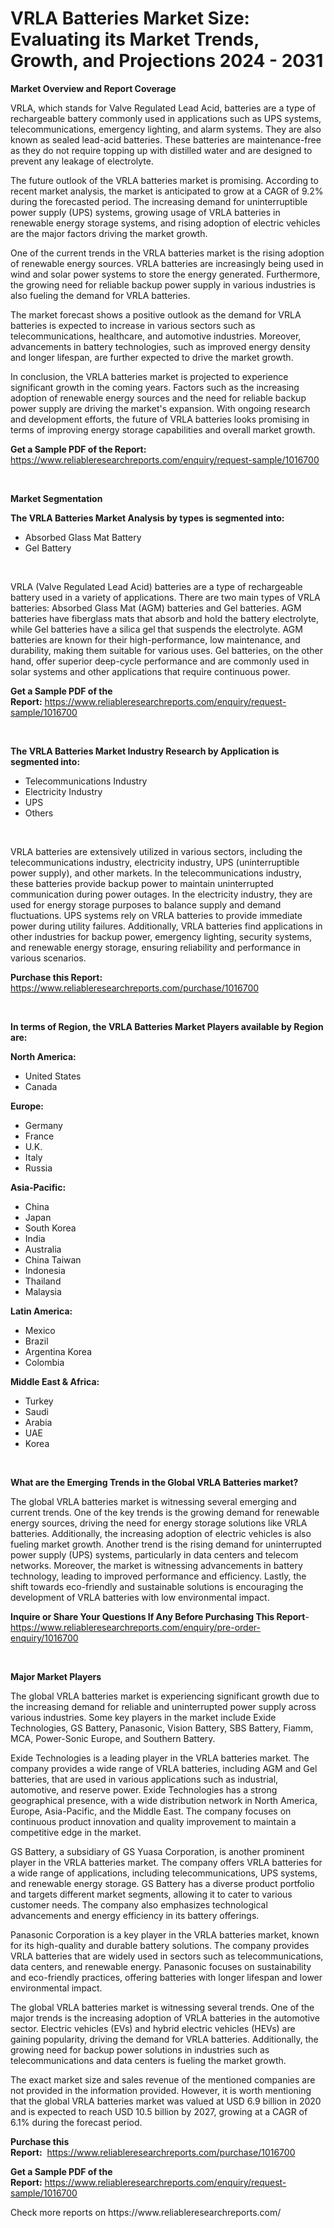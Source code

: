 <p><h1>VRLA Batteries Market Size: Evaluating its Market Trends, Growth, and Projections 2024 - 2031</h1></p><p><strong>Market Overview and Report Coverage</strong></p>
<p><p>VRLA, which stands for Valve Regulated Lead Acid, batteries are a type of rechargeable battery commonly used in applications such as UPS systems, telecommunications, emergency lighting, and alarm systems. They are also known as sealed lead-acid batteries. These batteries are maintenance-free as they do not require topping up with distilled water and are designed to prevent any leakage of electrolyte.</p><p>The future outlook of the VRLA batteries market is promising. According to recent market analysis, the market is anticipated to grow at a CAGR of 9.2% during the forecasted period. The increasing demand for uninterruptible power supply (UPS) systems, growing usage of VRLA batteries in renewable energy storage systems, and rising adoption of electric vehicles are the major factors driving the market growth.</p><p>One of the current trends in the VRLA batteries market is the rising adoption of renewable energy sources. VRLA batteries are increasingly being used in wind and solar power systems to store the energy generated. Furthermore, the growing need for reliable backup power supply in various industries is also fueling the demand for VRLA batteries.</p><p>The market forecast shows a positive outlook as the demand for VRLA batteries is expected to increase in various sectors such as telecommunications, healthcare, and automotive industries. Moreover, advancements in battery technologies, such as improved energy density and longer lifespan, are further expected to drive the market growth.</p><p>In conclusion, the VRLA batteries market is projected to experience significant growth in the coming years. Factors such as the increasing adoption of renewable energy sources and the need for reliable backup power supply are driving the market's expansion. With ongoing research and development efforts, the future of VRLA batteries looks promising in terms of improving energy storage capabilities and overall market growth.</p></p>
<p><strong>Get a Sample PDF of the Report:</strong> <a href="https://www.reliableresearchreports.com/enquiry/request-sample/1016700">https://www.reliableresearchreports.com/enquiry/request-sample/1016700</a></p>
<p>&nbsp;</p>
<p><strong>Market Segmentation</strong></p>
<p><strong>The VRLA Batteries Market Analysis by types is segmented into:</strong></p>
<p><ul><li>Absorbed Glass Mat Battery</li><li>Gel Battery</li></ul></p>
<p>&nbsp;</p>
<p><p>VRLA (Valve Regulated Lead Acid) batteries are a type of rechargeable battery used in a variety of applications. There are two main types of VRLA batteries: Absorbed Glass Mat (AGM) batteries and Gel batteries. AGM batteries have fiberglass mats that absorb and hold the battery electrolyte, while Gel batteries have a silica gel that suspends the electrolyte. AGM batteries are known for their high-performance, low maintenance, and durability, making them suitable for various uses. Gel batteries, on the other hand, offer superior deep-cycle performance and are commonly used in solar systems and other applications that require continuous power.</p></p>
<p><strong>Get a Sample PDF of the Report:</strong>&nbsp;<a href="https://www.reliableresearchreports.com/enquiry/request-sample/1016700">https://www.reliableresearchreports.com/enquiry/request-sample/1016700</a></p>
<p>&nbsp;</p>
<p><strong>The VRLA Batteries Market Industry Research by Application is segmented into:</strong></p>
<p><ul><li>Telecommunications Industry</li><li>Electricity Industry</li><li>UPS</li><li>Others</li></ul></p>
<p>&nbsp;</p>
<p><p>VRLA batteries are extensively utilized in various sectors, including the telecommunications industry, electricity industry, UPS (uninterruptible power supply), and other markets. In the telecommunications industry, these batteries provide backup power to maintain uninterrupted communication during power outages. In the electricity industry, they are used for energy storage purposes to balance supply and demand fluctuations. UPS systems rely on VRLA batteries to provide immediate power during utility failures. Additionally, VRLA batteries find applications in other industries for backup power, emergency lighting, security systems, and renewable energy storage, ensuring reliability and performance in various scenarios.</p></p>
<p><strong>Purchase this Report:</strong>&nbsp; <a href="https://www.reliableresearchreports.com/purchase/1016700">https://www.reliableresearchreports.com/purchase/1016700</a></p>
<p>&nbsp;</p>
<p><strong>In terms of Region, the VRLA Batteries Market Players available by Region are:</strong></p>
<p>
    <p> <strong> North America: </strong>
        <ul>
            <li>United States</li>
            <li>Canada</li>
        </ul>
        </p> 
    <p> <strong> Europe: </strong>
        <ul>
            <li>Germany</li>
            <li>France</li>
            <li>U.K.</li>
            <li>Italy</li>
            <li>Russia</li>
        </ul>
        </p> 
    <p> <strong> Asia-Pacific: </strong>
        <ul>
            <li>China</li>
            <li>Japan</li>
            <li>South Korea</li>
            <li>India</li>
            <li>Australia</li>
            <li>China Taiwan</li>
            <li>Indonesia</li>
            <li>Thailand</li>
            <li>Malaysia</li>
        </ul>
        </p> 
    <p> <strong> Latin America: </strong>
        <ul>
            <li>Mexico</li>
            <li>Brazil</li>
            <li>Argentina Korea</li>
            <li>Colombia</li>
        </ul>
        </p> 
    <p> <strong> Middle East & Africa: </strong>
        <ul>
            <li>Turkey</li>
            <li>Saudi</li>
            <li>Arabia</li>
            <li>UAE</li>
            <li>Korea</li>
        </ul>
    </p>
    </p>
<p>&nbsp;</p>
<p><strong>What are the Emerging Trends in the Global VRLA Batteries market?</strong></p>
<p><p>The global VRLA batteries market is witnessing several emerging and current trends. One of the key trends is the growing demand for renewable energy sources, driving the need for energy storage solutions like VRLA batteries. Additionally, the increasing adoption of electric vehicles is also fueling market growth. Another trend is the rising demand for uninterrupted power supply (UPS) systems, particularly in data centers and telecom networks. Moreover, the market is witnessing advancements in battery technology, leading to improved performance and efficiency. Lastly, the shift towards eco-friendly and sustainable solutions is encouraging the development of VRLA batteries with low environmental impact.</p></p>
<p><strong>Inquire or Share Your Questions If Any Before Purchasing This Report</strong>- <a href="https://www.reliableresearchreports.com/enquiry/pre-order-enquiry/1016700">https://www.reliableresearchreports.com/enquiry/pre-order-enquiry/1016700</a></p>
<p>&nbsp;</p>
<p><strong>Major Market Players</strong></p>
<p><p>The global VRLA batteries market is experiencing significant growth due to the increasing demand for reliable and uninterrupted power supply across various industries. Some key players in the market include Exide Technologies, GS Battery, Panasonic, Vision Battery, SBS Battery, Fiamm, MCA, Power-Sonic Europe, and Southern Battery.</p><p>Exide Technologies is a leading player in the VRLA batteries market. The company provides a wide range of VRLA batteries, including AGM and Gel batteries, that are used in various applications such as industrial, automotive, and reserve power. Exide Technologies has a strong geographical presence, with a wide distribution network in North America, Europe, Asia-Pacific, and the Middle East. The company focuses on continuous product innovation and quality improvement to maintain a competitive edge in the market.</p><p>GS Battery, a subsidiary of GS Yuasa Corporation, is another prominent player in the VRLA batteries market. The company offers VRLA batteries for a wide range of applications, including telecommunications, UPS systems, and renewable energy storage. GS Battery has a diverse product portfolio and targets different market segments, allowing it to cater to various customer needs. The company also emphasizes technological advancements and energy efficiency in its battery offerings.</p><p>Panasonic Corporation is a key player in the VRLA batteries market, known for its high-quality and durable battery solutions. The company provides VRLA batteries that are widely used in sectors such as telecommunications, data centers, and renewable energy. Panasonic focuses on sustainability and eco-friendly practices, offering batteries with longer lifespan and lower environmental impact.</p><p>The global VRLA batteries market is witnessing several trends. One of the major trends is the increasing adoption of VRLA batteries in the automotive sector. Electric vehicles (EVs) and hybrid electric vehicles (HEVs) are gaining popularity, driving the demand for VRLA batteries. Additionally, the growing need for backup power solutions in industries such as telecommunications and data centers is fueling the market growth.</p><p>The exact market size and sales revenue of the mentioned companies are not provided in the information provided. However, it is worth mentioning that the global VRLA batteries market was valued at USD 6.9 billion in 2020 and is expected to reach USD 10.5 billion by 2027, growing at a CAGR of 6.1% during the forecast period.</p></p>
<p><strong>Purchase this Report:</strong>&nbsp;&nbsp;<a href="https://www.reliableresearchreports.com/purchase/1016700">https://www.reliableresearchreports.com/purchase/1016700</a></p>
<p></p>
<p><strong>Get a Sample PDF of the Report:</strong>&nbsp;<a href="https://www.reliableresearchreports.com/enquiry/request-sample/1016700">https://www.reliableresearchreports.com/enquiry/request-sample/1016700</a></p>
<p>Check more reports on https://www.reliableresearchreports.com/</p>